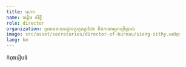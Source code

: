 ```yaml
---
title: លោក
name: សៀង សិទ្ធី
role: director
organization: ប្រធាននាយកដ្ឋានប្រកួតប្រជែង និងការពារអ្នកប្រើប្រាស់
image: src/asset/secretaries/director-of-bureau/sieng-sithy.webp
lang: km
---
```


កំពុងរៀបចំ

